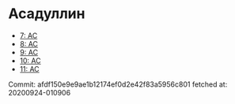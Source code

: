 # Асадуллин
- [7: AC](7.md)
- [8: AC](8.md)
- [9: AC](9.md)
- [10: AC](10.md)
- [11: AC](11.md)

Commit: afdf150e9e9ae1b12174ef0d2e42f83a5956c801
 fetched at: 20200924-010906
